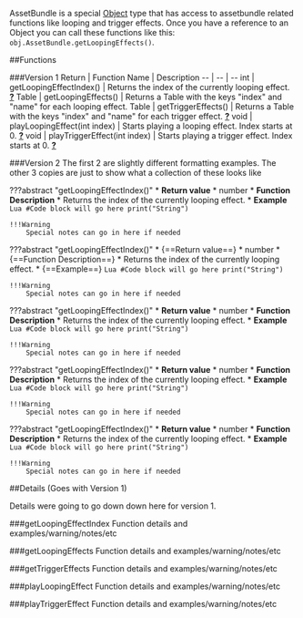 AssetBundle is a special [Object](object) type that has access to assetbundle related functions like looping and trigger effects. Once you have a reference to an Object you can call these functions like this: `obj.AssetBundle.getLoopingEffects()`.

##Functions

###Version 1
Return | Function Name | Description 
-- | -- | -- 
int  |  getLoopingEffectIndex()  |  Returns the index of the currently looping effect. [**?**](#getloopingeffectindex) 
Table  |  getLoopingEffects()  |  Returns a Table with the keys "index" and "name" for each looping effect. 
Table  |  getTriggerEffects()  |  Returns a Table with the keys "index" and "name" for each trigger effect. [**?**](#gettriggereffects)
void  |  playLoopingEffect(int index)  |  Starts playing a looping effect. Index starts at 0. [**?**](#playloopingeffect)
void  |  playTriggerEffect(int index)  |  Starts playing a trigger effect. Index starts at 0. [**?**](#playtriggereffect)


###Version 2
The first 2 are slightly different formatting examples. The other 3 copies are just to show what a collection of these looks like

???abstract "getLoopingEffectIndex()"
	* **Return value**
		* number
	* **Function Description**
	    * Returns the index of the currently looping effect.
	* **Example**
		```Lua
			#Code block will go here
			print("String")
		```
	
	!!!Warning
		Special notes can go in here if needed

???abstract "getLoopingEffectIndex()"
	* {==Return value==}
		* number
	* {==Function Description==}
	    * Returns the index of the currently looping effect.
	* {==Example==}
		```Lua
			#Code block will go here
			print("String")
		```
	
	!!!Warning
		Special notes can go in here if needed

???abstract "getLoopingEffectIndex()"
	* **Return value**
		* number
	* **Function Description**
	    * Returns the index of the currently looping effect.
	* **Example**
		```Lua
			#Code block will go here
			print("String")
		```
	
	!!!Warning
		Special notes can go in here if needed
		
???abstract "getLoopingEffectIndex()"
	* **Return value**
		* number
	* **Function Description**
	    * Returns the index of the currently looping effect.
	* **Example**
		```Lua
			#Code block will go here
			print("String")
		```
	
	!!!Warning
		Special notes can go in here if needed

???abstract "getLoopingEffectIndex()"
	* **Return value**
		* number
	* **Function Description**
	    * Returns the index of the currently looping effect.
	* **Example**
		```Lua
			#Code block will go here
			print("String")
		```
	
	!!!Warning
		Special notes can go in here if needed



##Details (Goes with Version 1)

Details were going to go down down here for version 1.

###getLoopingEffectIndex
Function details and examples/warning/notes/etc

###getLoopingEffects
Function details and examples/warning/notes/etc

###getTriggerEffects
Function details and examples/warning/notes/etc

###playLoopingEffect
Function details and examples/warning/notes/etc

###playTriggerEffect
Function details and examples/warning/notes/etc